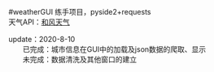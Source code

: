 #weatherGUI
练手项目，pyside2+requests  
天气API：[和风天气](https://dev.heweather.com/)

update：2020-8-10  
　　已完成：城市信息在GUI中的加载及json数据的爬取、显示  
　　未完成：数据清洗及其他窗口的建立